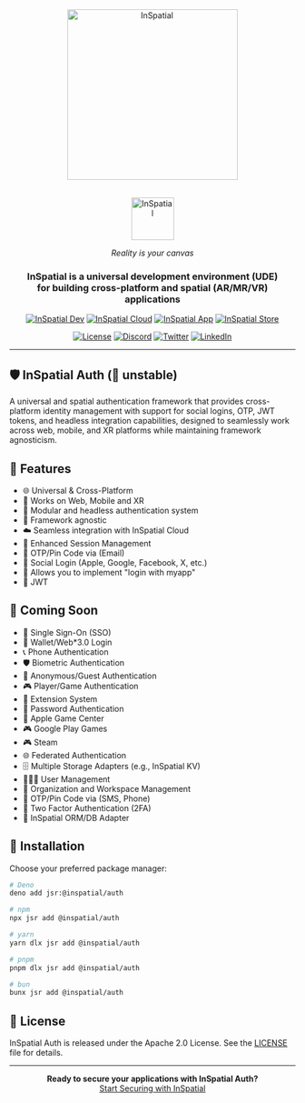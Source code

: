 <div align="center">
    <picture>
        <source media="(prefers-color-scheme: light)" srcset="https://inspatial-storage.s3.eu-west-2.amazonaws.com/media/icon-brutal-light.svg">
        <source media="(prefers-color-scheme: dark)" srcset="https://inspatial-storage.s3.eu-west-2.amazonaws.com/media/icon-brutal-dark.svg">
        <img src="https://inspatial-storage.s3.eu-west-2.amazonaws.com/media/icon-brutal-dark.svg" alt="InSpatial" width="300"/>
    </picture>

<br>
   <br>

<p align="center">
    <picture>
        <source media="(prefers-color-scheme: light)" srcset="https://inspatial-storage.s3.eu-west-2.amazonaws.com/media/logo-light.svg">
        <source media="(prefers-color-scheme: dark)" srcset="https://inspatial-storage.s3.eu-west-2.amazonaws.com/media/logo-dark.svg">
        <img src="https://inspatial-storage.s3.eu-west-2.amazonaws.com/media/logo-dark.svg" height="75" alt="InSpatial">
    </picture>
</p>

_Reality is your canvas_

<h3 align="center">
  InSpatial is a universal development environment (UDE) <br> for building cross-platform and spatial (AR/MR/VR) applications
</h3>

[![InSpatial Dev](https://inspatial-storage.s3.eu-west-2.amazonaws.com/media/dev-badge.svg)](https://www.inspatial.dev)
[![InSpatial Cloud](https://inspatial-storage.s3.eu-west-2.amazonaws.com/media/cloud-badge.svg)](https://www.inspatial.cloud)
[![InSpatial App](https://inspatial-storage.s3.eu-west-2.amazonaws.com/media/app-badge.svg)](https://www.inspatial.app)
[![InSpatial Store](https://inspatial-storage.s3.eu-west-2.amazonaws.com/media/store-badge.svg)](https://www.inspatial.store)

[![License](https://img.shields.io/badge/license-Apache%202.0-blue.svg)](https://opensource.org/licenses/Apache-2.0)
[![Discord](https://img.shields.io/badge/discord-join_us-5a66f6.svg?style=flat-square)](https://discord.gg/inspatiallabs)
[![Twitter](https://img.shields.io/badge/twitter-follow_us-1d9bf0.svg?style=flat-square)](https://twitter.com/inspatiallabs)
[![LinkedIn](https://img.shields.io/badge/linkedin-connect_with_us-0a66c2.svg?style=flat-square)](https://www.linkedin.com/company/inspatiallabs)

</div>

---

## 🛡️ InSpatial Auth (🔴 unstable)

A universal and spatial authentication framework that provides cross-platform identity management with support for social logins, OTP, JWT tokens, and headless integration capabilities, designed to seamlessly work across web, mobile, and XR platforms while maintaining framework agnosticism.

## 🌟 Features

- 🌐 Universal & Cross-Platform 
- 📱 Works on Web, Mobile and XR
- 🧩 Modular and headless authentication system 
- 🔧 Framework agnostic 
- ☁️ Seamless integration with InSpatial Cloud
- 🔄 Enhanced Session Management
- 📧 OTP/Pin Code via (Email)
- 🔑 Social Login (Apple, Google, Facebook, X, etc.)
- 🔌 Allows you to implement "login with myapp" 
- 🎫 JWT


## 🔮 Coming Soon

- 🔑 Single Sign-On (SSO)
- 💼 Wallet/Web*3.0 Login
- 📞 Phone Authentication
- 🛡️ Biometric Authentication
- 👤 Anonymous/Guest Authentication
- 🎮 Player/Game Authentication
- 🔌 Extension System
- 🔐 Password Authentication
- 🍏 Apple Game Center
- 🎮 Google Play Games
- 🎮 Steam
- 🌐 Federated Authentication
- 🗄️ Multiple Storage Adapters (e.g., InSpatial KV)
- 🧑‍🤝‍🧑 User Management
- 🏢 Organization and Workspace Management
- 📱 OTP/Pin Code via (SMS, Phone)
- 🔐 Two Factor Authentication (2FA)
- 💾 InSpatial ORM/DB Adapter



## 🚀 Installation

Choose your preferred package manager:

```bash
# Deno
deno add jsr:@inspatial/auth

# npm
npx jsr add @inspatial/auth

# yarn
yarn dlx jsr add @inspatial/auth

# pnpm
pnpm dlx jsr add @inspatial/auth

# bun
bunx jsr add @inspatial/auth
```


## 📄 License

InSpatial Auth is released under the Apache 2.0 License. See the [LICENSE](LICENSE) file for details.

---

<div align="center">
  <strong>Ready to secure your applications with InSpatial Auth?</strong>
  <br>
  <a href="https://www.inspatial.app">Start Securing with InSpatial</a>
</div>

